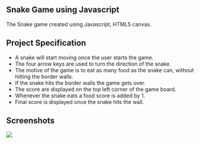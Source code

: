 ## Snake Game using Javascript
The Snake game created using Javascript, HTML5 canvas.

## Project Specification
- A snake will start moving once the user starts the game.
- The four arrow keys are used to turn the direction of the snake.
- The motive of the game is to eat as many food as the snake can, without hitting the border walls.
- If the snake hits the border walls the game gets over.
- The score are displayed on the top left corner of the game board.
- Whenever the snake eats a food score is added by 1.
- Final score is displayed once the snake hits the wall.

## Screenshots
<p><img src="https://github.com/Harikrishnaa3131/Bundli-Frontend/blob/main/Snake%20Game/Images/Output4.png"></p>
